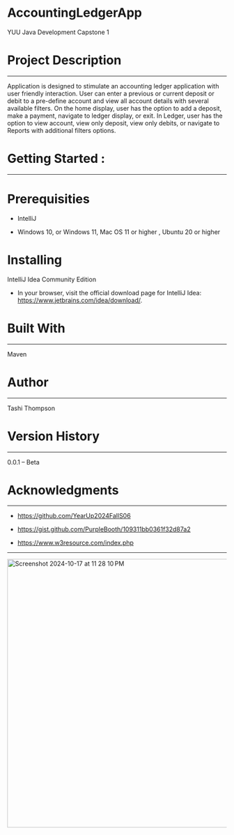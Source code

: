 # AccountingLedgerApp

YUU Java Development Capstone 1

# Project Description 
____________________________________________________________________________________

Application is designed to stimulate an accounting ledger application with user friendly interaction.  User can enter a previous or current deposit or debit to a pre-define account and view all account details with several available filters. On the home display, user has the option to add a deposit, make a payment, navigate to ledger display, or exit.  In Ledger, user has the option to view account, view only deposit, view only debits, or navigate to Reports with additional filters options. 

# Getting Started :
____________________________________________________________________________________

# Prerequisities 

- IntelliJ

- Windows 10, or Windows 11, Mac OS 11 or higher , Ubuntu 20 or higher
 
# Installing 

IntelliJ Idea Community Edition 

- In your browser, visit the official download page for IntelliJ Idea: https://www.jetbrains.com/idea/download/.

# Built With
____________________________________________________________________________________

Maven 

# Author
____________________________________________________________________________________

Tashi Thompson 

# Version History  
____________________________________________________________________________________

0.0.1  –  Beta 

# Acknowledgments
____________________________________________________________________________________

- https://github.com/YearUp2024FallS06
  
- https://gist.github.com/PurpleBooth/109311bb0361f32d87a2
  
- https://www.w3resource.com/index.php
____________________________________________________________________________________
<img width="617" alt="Screenshot 2024-10-17 at 11 28 10 PM" src="https://github.com/user-attachments/assets/bdc286d6-46dc-4d44-8fa0-6f82bcdc0b68">
